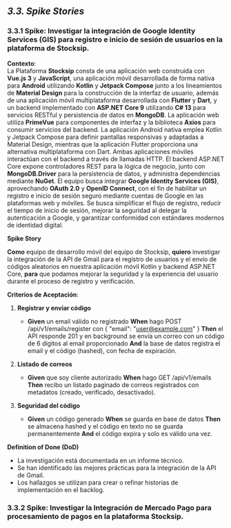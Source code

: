 ﻿## _3.3. Spike Stories_ ##

### 3.3.1 **Spike**: Investigar la integración de Google Identity Services (GIS) para registro e inicio de sesión de usuarios en la plataforma de Stocksip.

**Contexto**:  
La Plataforma **Stocksip** consta de una aplicación web construida con **Vue.js 3** y **JavaScript**, una aplicación móvil desarrollada de forma nativa para **Android** utilizando **Kotlin** y **Jetpack Compose** junto a los lineamientos de **Material Design** para la construcción de la interfaz de usuario, además de una aplicación móvil multiplataforma desarrollada con **Flutter** y **Dart**, y un backend implementado con **ASP.NET Core 9** utilizando **C# 13** para servicios RESTful y persistencia de datos en **MongoDB**.
La aplicación web utiliza **PrimeVue** para componentes de interfaz y la biblioteca **Axios** para consumir servicios del backend. La aplicación Android nativa emplea Kotlin y Jetpack Compose para definir pantallas responsivas y adaptadas a Material Design, mientras que la aplicación Flutter proporciona una alternativa multiplataforma con Dart. Ambas aplicaciones móviles interactúan con el backend a través de llamadas HTTP.
El backend ASP.NET Core expone controladores REST para la lógica de negocio, junto con **MongoDB.Driver** para la persistencia de datos, y administra dependencias mediante **NuGet**. El equipo busca integrar **Google Identity Services (GIS)**, aprovechando **OAuth 2.0** y **OpenID Connect**, con el fin de habilitar un registro e inicio de sesión seguro mediante cuentas de Google en las plataformas web y móviles.
Se busca simplificar el flujo de registro, reducir el tiempo de inicio de sesión, mejorar la seguridad al delegar la autenticación a Google, y garantizar conformidad con estándares modernos de identidad digital.


**Spike Story**

**Como** equipo de desarrollo móvil del equipo de Stocksip, **quiero** investigar la integración de la API de Gmail para el registro de usuarios y el envío de códigos aleatorios en nuestra aplicación móvil Kotlin y backend ASP.NET Core, **para** que podamos mejorar la seguridad y la experiencia del usuario durante el proceso de registro y verificación.

**Criterios de Aceptación**:

1. **Registrar y enviar código**
    - **Given** un email válido no registrado
      **When** hago POST /api/v1/emails/register con { "email": "user@example.com" }
      **Then** el API responde 201 y en background se envía un correo con un código de 6 dígitos al email proporcionado
      **And** la base de datos registra el email y el código (hashed), con fecha de expiración.

2. **Listado de correos**
    - **Given** que soy cliente autorizado
      **When** hago GET /api/v1/emails
      **Then** recibo un listado paginado de correos registrados con metadatos (creado, verificado, desactivado).

3. **Seguridad del código**
    - **Given** un código generado
      **When** se guarda en base de datos
      **Then** se almacena hashed y el código en texto no se guarda permanentemente
      **And** el código expira y solo es válido una vez.

**Definition of Done (DoD)**
- La investigación está documentada en un informe técnico.
- Se han identificado las mejores prácticas para la integración de la API de Gmail.
- Los hallazgos se utilizan para crear o refinar historias de implementación en el backlog.

### 3.3.2 **Spike**: Investigar la Integración de Mercado Pago para procesamiento de pagos en la plataforma Stocksip.